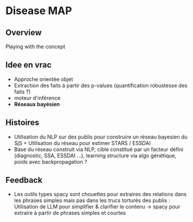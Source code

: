 # Disease MAP

## Overview
Playing with the concept


## Idee en vrac
- Approche orientée objet
- Extraction des faits à partir des p-values (quantification robustesse des faits ?)
- moteur d'inférence
- **Réseaux bayésien**

## Histoires
- Utilisation du NLP sur des publis pour construire un réseau bayesien du SjS + Utilisation du réseau pour estimer STARS / ESSDAI
- Base du réseau construit via NLP, cible constitué par un facteur défini (diagnostic, SSA, ESSDAI ...), learning structure via algo génétique, poids avec backpropagation ?  

## Feedback
 - Les outils types spacy sont chouettes pour extraires des relations dans les phrases simples mais pas dans les trucs torturés des publis : Utilisation de LLM pour simplifier & clarifier le contenu -> spacy pour extraire à partir de phrases simples et courtes

